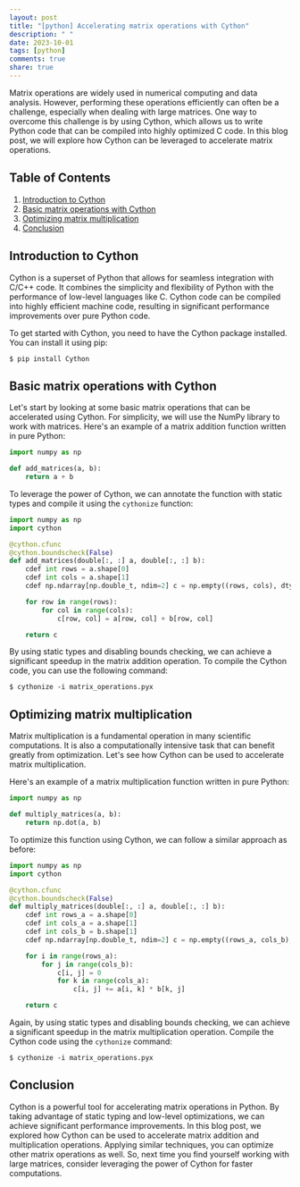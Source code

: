 ```yaml
---
layout: post
title: "[python] Accelerating matrix operations with Cython"
description: " "
date: 2023-10-01
tags: [python]
comments: true
share: true
---
```


Matrix operations are widely used in numerical computing and data analysis. However, performing these operations efficiently can often be a challenge, especially when dealing with large matrices. One way to overcome this challenge is by using Cython, which allows us to write Python code that can be compiled into highly optimized C code. In this blog post, we will explore how Cython can be leveraged to accelerate matrix operations.

## Table of Contents
1. [Introduction to Cython](#introduction-to-cython)
2. [Basic matrix operations with Cython](#basic-matrix-operations-with-cython)
3. [Optimizing matrix multiplication](#optimizing-matrix-multiplication)
4. [Conclusion](#conclusion)

## Introduction to Cython

Cython is a superset of Python that allows for seamless integration with C/C++ code. It combines the simplicity and flexibility of Python with the performance of low-level languages like C. Cython code can be compiled into highly efficient machine code, resulting in significant performance improvements over pure Python code.

To get started with Cython, you need to have the Cython package installed. You can install it using pip:

```shell
$ pip install Cython
```

## Basic matrix operations with Cython

Let's start by looking at some basic matrix operations that can be accelerated using Cython. For simplicity, we will use the NumPy library to work with matrices. Here's an example of a matrix addition function written in pure Python:

```python
import numpy as np

def add_matrices(a, b):
    return a + b
```

To leverage the power of Cython, we can annotate the function with static types and compile it using the `cythonize` function:

```python
import numpy as np
import cython

@cython.cfunc
@cython.boundscheck(False)
def add_matrices(double[:, :] a, double[:, :] b):
    cdef int rows = a.shape[0]
    cdef int cols = a.shape[1]
    cdef np.ndarray[np.double_t, ndim=2] c = np.empty((rows, cols), dtype=np.double)

    for row in range(rows):
        for col in range(cols):
            c[row, col] = a[row, col] + b[row, col]

    return c
```

By using static types and disabling bounds checking, we can achieve a significant speedup in the matrix addition operation. To compile the Cython code, you can use the following command:

```shell
$ cythonize -i matrix_operations.pyx
```

## Optimizing matrix multiplication

Matrix multiplication is a fundamental operation in many scientific computations. It is also a computationally intensive task that can benefit greatly from optimization. Let's see how Cython can be used to accelerate matrix multiplication.

Here's an example of a matrix multiplication function written in pure Python:

```python
import numpy as np

def multiply_matrices(a, b):
    return np.dot(a, b)
```

To optimize this function using Cython, we can follow a similar approach as before:

```python
import numpy as np
import cython

@cython.cfunc
@cython.boundscheck(False)
def multiply_matrices(double[:, :] a, double[:, :] b):
    cdef int rows_a = a.shape[0]
    cdef int cols_a = a.shape[1]
    cdef int cols_b = b.shape[1]
    cdef np.ndarray[np.double_t, ndim=2] c = np.empty((rows_a, cols_b), dtype=np.double)

    for i in range(rows_a):
        for j in range(cols_b):
            c[i, j] = 0
            for k in range(cols_a):
                c[i, j] += a[i, k] * b[k, j]

    return c
```

Again, by using static types and disabling bounds checking, we can achieve a significant speedup in the matrix multiplication operation. Compile the Cython code using the `cythonize` command:

```shell
$ cythonize -i matrix_operations.pyx
```

## Conclusion

Cython is a powerful tool for accelerating matrix operations in Python. By taking advantage of static typing and low-level optimizations, we can achieve significant performance improvements. In this blog post, we explored how Cython can be used to accelerate matrix addition and multiplication operations. Applying similar techniques, you can optimize other matrix operations as well. So, next time you find yourself working with large matrices, consider leveraging the power of Cython for faster computations.
